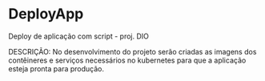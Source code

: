 # DeployApp
Deploy de aplicação com script - proj. DIO


DESCRIÇÃO:
No desenvolvimento do projeto serão criadas as imagens dos contêineres e serviços necessários 
no kubernetes para que a aplicação esteja pronta para produção.
